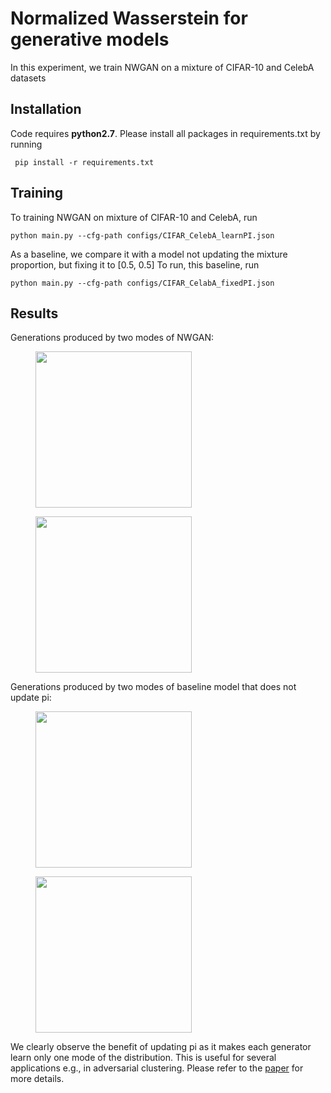# Normalized Wasserstein for generative models
In this experiment, we train NWGAN on a mixture of CIFAR-10 and CelebA datasets

## Installation
Code requires **python2.7**. Please install all packages in requirements.txt by running
 
` pip install -r requirements.txt`

## Training
To training NWGAN on mixture of CIFAR-10 and CelebA, run

`
    python main.py --cfg-path configs/CIFAR_CelebA_learnPI.json
`

As a baseline, we compare it with a model not updating the mixture proportion, but fixing it to [0.5, 0.5]
To run, this baseline, run

`
    python main.py --cfg-path configs/CIFAR_CelabA_fixedPI.json
`

## Results
Generations produced by two modes of NWGAN:
<figure>
<img src="https://github.com/yogeshbalaji/Normalized-Wasserstein/blob/master/NWGAN/vision/results/learnPI_CIFAR_CelebA/samples_mode0_99999.png?raw=true" width="250">
</figure>
<figure>
<img src="https://github.com/yogeshbalaji/Normalized-Wasserstein/blob/master/NWGAN/vision/results/learnPI_CIFAR_CelebA/samples_mode1_99999.png?raw=true" width="250">
</figure>



Generations produced by two modes of baseline model that does not update pi:
<figure>
<img src="https://github.com/yogeshbalaji/Normalized-Wasserstein/blob/master/NWGAN/vision/results/fixedPI_CIFAR_CelebA/samples_mode1_99999.png?raw=true" width="250">
</figure>
<figure>
<img src="https://github.com/yogeshbalaji/Normalized-Wasserstein/blob/master/NWGAN/vision/results/fixedPI_CIFAR_CelebA/samples_mode0_99999.png?raw=true" width="250">
</figure>


We clearly observe the benefit of updating pi as it makes each generator learn only one mode of the distribution. 
This is useful for several applications e.g., in adversarial clustering. Please refer to the [paper](https://arxiv.org/pdf/1902.00415.pdf) for more details.
